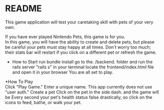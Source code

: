 # README
This game application will test your caretaking skill with pets of your very own. 

If you have ever played Nintendo Pets, this game is for you.  
In this game, you will have the ability to create and delete pets,  but please be careful your pets must stay happy at all times. Don't worry too much; their stats bar will restart if you click on a different pet or refresh the game. 


* How to Start 
run bundle install
go to the. /backend. folder and  run the rails server "rails s" in your terminal
locate the frontend/index.html file and open it in your browser
You are all set to play. 

*How To Play  
Click "Play Game."
Enter a unique name. This app currently does not use  "user auth."
Create a pet
Click on the pet in the side dash. and the game will be
Every second your pet's health status false drastically, so click on the icons to feed, bathe, or walk your pet.



